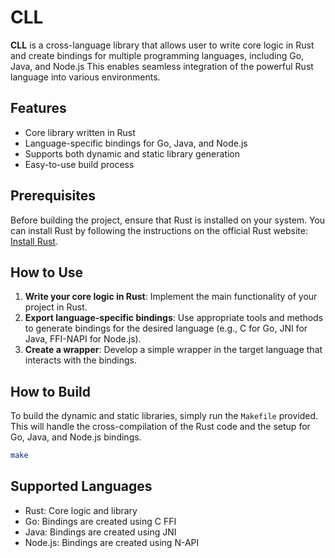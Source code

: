 # CLL

**CLL** is a cross-language library that allows user to write core logic in Rust and create bindings for multiple programming languages, including Go, Java, and Node.js This enables seamless integration of the powerful Rust language into various environments.

## Features

- Core library written in Rust
- Language-specific bindings for Go, Java, and Node.js
- Supports both dynamic and static library generation
- Easy-to-use build process

## Prerequisites

Before building the project, ensure that Rust is installed on your system. You can install Rust by following the instructions on the official Rust website: [Install Rust](https://www.rust-lang.org/tools/install).

## How to Use

1. **Write your core logic in Rust**: Implement the main functionality of your project in Rust.
2. **Export language-specific bindings**: Use appropriate tools and methods to generate bindings for the desired language (e.g., C for Go, JNI for Java, FFI-NAPI for Node.js).
3. **Create a wrapper**: Develop a simple wrapper in the target language that interacts with the bindings.

## How to Build

To build the dynamic and static libraries, simply run the `Makefile` provided. This will handle the cross-compilation of the Rust code and the setup for Go, Java, and Node.js bindings.

```bash
make
```

## Supported Languages

- Rust: Core logic and library
- Go: Bindings are created using C FFI
- Java: Bindings are created using JNI
- Node.js: Bindings are created using N-API
